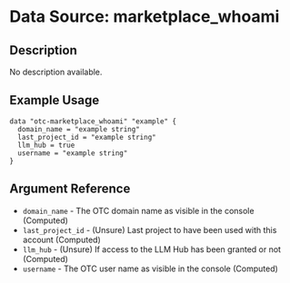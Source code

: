 # Data Source: marketplace_whoami

## Description

No description available.

## Example Usage

```hcl
data "otc-marketplace_whoami" "example" {
  domain_name = "example string"
  last_project_id = "example string"
  llm_hub = true
  username = "example string"
}
```

## Argument Reference

- `domain_name` - The OTC domain name as visible in the console
  (Computed)
- `last_project_id` - (Unsure) Last project to have been used with this account
  (Computed)
- `llm_hub` - (Unsure) If access to the LLM Hub has been granted or not
  (Computed)
- `username` - The OTC user name as visible in the console
  (Computed)
